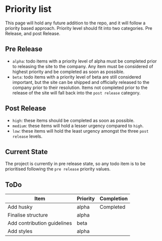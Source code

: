 # Priority list

This page will hold any future addition to the repo, and it will follow a priority based approach. Priority level should fit into two categories. Pre Release, and post Release.
## Pre Release
- `alpha`: todo items with a priority level of alpha must be completed prior to releasing the site to the company. Any item must be considered of highest priority and be completed as soon as possible.
- `beta`: todo items with a priority level of beta are still considered important, but the site can be shipped and officially released to the company prior to their resolution. Items not completed prior to the release of the site will fall back into the `post release` category.
## Post Release
- `high`: these items should be completed as soon as possible.
- `medium`: these items will hold a lesser urgency compared to `high`.
- `low`: these items will hold the least urgency amongst the three `post release` levels.

## Current State

The project is currently in pre release state, so any todo item is to be prioritised following the `pre release` priority values.

## ToDo
|Item|Priority|Completion
|---|---|---|
|Add husky|alpha|Completed|
|Finalise structure|alpha|
|Add contribution guidelines|beta|
|Add styles|alpha|

